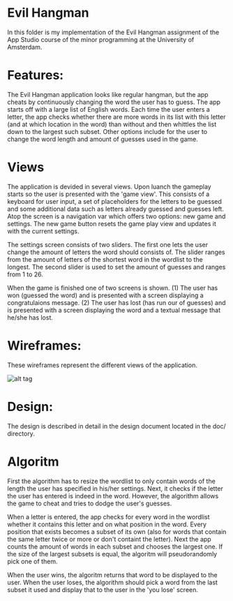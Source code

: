 Evil Hangman
===========
In this folder is my implementation of the Evil Hangman assignment of the App Studio  course of the minor programming at the University of Amsterdam.


Features:
===========
The Evil Hangman application looks like regular hangman, but the app cheats by continuously changing the word the user has to guess. The app starts off with a large list of English words. Each time the user enters a letter, the app checks whether there are more words in its list with this letter (and at which location in the word) than without and then whittles the list down to the largest such subset.
Other options include for the user to change the word length and amount of guesses used in the game.

Views
===========
The application is devided in several views. Upon luanch the gameplay starts so the user is presented with the 'game view'. This consists of a keyboard for user input, a set of placeholders for the letters to be guessed and some additional data such as letters already guessed and guesses left. Atop the screen is a navigation var which offers two options: new game and settings. The new game button resets the game play view and updates it with the current settings.

The settings screen consists of two sliders. The first one lets the user change the amount of letters the word should consists of. The slider ranges from the amount of letters of the shortest word in the wordlist to the longest. The second slider is used to set the amount of guesses and ranges from 1 to 26.

When the game is finished one of two screens is shown. (1) The user has won (guessed the word) and is presented with a screen displaying a congratulaions message. (2) The user has lost (has run our of guesses) and is presented with a screen displaying the word and a textual message that he/she has lost.

Wireframes:
===========
These wireframes represent the different views of the application.

![alt tag](https://github.com/douweknook/EvilHangman/blob/master/doc/EvilHangmanWireframes.jpg)

Design:
===========
The design is described in detail in the design document located in the doc/ directory.

Algoritm
===========
First the algorithm has to resize the wordlist to only contain words of the length the user has specified in his/her settings. Next, it checks if the letter the user has entered is indeed in the word. However, the algorithm allows the game to cheat and tries to dodge the user's guesses.

When a letter is entered, the app checks for every word in the wordlist whether it contains this letter and on what position in the word. Every position that exists becomes a subset of its own (also for words that contain the same letter twice or more or don't containt the letter). Next the app counts the amount of words in each subset and chooses the largest one. If the size of the largest subsets is equal, the algoritm will pseudorandomly pick one of them. 

When the user wins, the algoritm returns that word to be displayed to the user. When the user loses, the algorithm should pick a word from the last subset it used and display that to the user in the 'you lose' screen.
